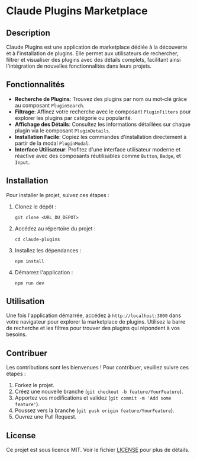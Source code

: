 # Claude Plugins Marketplace

## Description
Claude Plugins est une application de marketplace dédiée à la découverte et à l'installation de plugins. Elle permet aux utilisateurs de rechercher, filtrer et visualiser des plugins avec des détails complets, facilitant ainsi l'intégration de nouvelles fonctionnalités dans leurs projets.

## Fonctionnalités
- **Recherche de Plugins**: Trouvez des plugins par nom ou mot-clé grâce au composant `PluginSearch`.
- **Filtrage**: Affinez votre recherche avec le composant `PluginFilters` pour explorer les plugins par catégorie ou popularité.
- **Affichage des Détails**: Consultez les informations détaillées sur chaque plugin via le composant `PluginDetails`.
- **Installation Facile**: Copiez les commandes d'installation directement à partir de la modal `PluginModal`.
- **Interface Utilisateur**: Profitez d'une interface utilisateur moderne et réactive avec des composants réutilisables comme `Button`, `Badge`, et `Input`.

## Installation
Pour installer le projet, suivez ces étapes :

1. Clonez le dépôt :
   ```
   git clone <URL_DU_DEPOT>
   ```

2. Accédez au répertoire du projet :
   ```
   cd claude-plugins
   ```

3. Installez les dépendances :
   ```
   npm install
   ```

4. Démarrez l'application :
   ```
   npm run dev
   ```

## Utilisation
Une fois l'application démarrée, accédez à `http://localhost:3000` dans votre navigateur pour explorer la marketplace de plugins. Utilisez la barre de recherche et les filtres pour trouver des plugins qui répondent à vos besoins.

## Contribuer
Les contributions sont les bienvenues ! Pour contribuer, veuillez suivre ces étapes :

1. Forkez le projet.
2. Créez une nouvelle branche (`git checkout -b feature/YourFeature`).
3. Apportez vos modifications et validez (`git commit -m 'Add some feature'`).
4. Poussez vers la branche (`git push origin feature/YourFeature`).
5. Ouvrez une Pull Request.

## License
Ce projet est sous licence MIT. Voir le fichier [LICENSE](LICENSE) pour plus de détails.